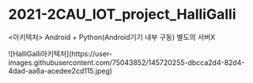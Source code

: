 # 2021-2CAU_IOT_project_HalliGalli

<아키텍처>
Android + Python(Android기기 내부 구동) 별도의 서버X
<p>
![HalliGalli아키텍처](https://user-images.githubusercontent.com/75043852/145720255-dbcca2d4-82d4-4dad-aa6a-acedee2cd115.jpeg)

</p>
